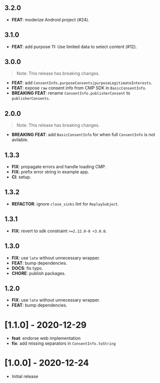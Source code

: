 ## 3.2.0

 - **FEAT**: moderize Android project (#24).

## 3.1.0

 - **FEAT**: add purpose 11: Use limited data to select content (#12).

## 3.0.0

> Note: This release has breaking changes.

 - **FEAT**: add `ConsentInfo.purposeConsents|purposeLegitimateInterests`.
 - **FEAT**: expose `raw` consent info from CMP SDK in `BasicConsentInfo`.
 - **BREAKING** **FEAT**: rename `ConsentInfo.publisherConsent` to `publisherConsents`.

## 2.0.0

> Note: This release has breaking changes.

 - **BREAKING** **FEAT**: add `BasicConsentInfo` for when full `ConsentInfo` is not avilable.

## 1.3.3

 - **FIX**: propagate errors and handle loading CMP.
 - **FIX**: prefix error string in example app.
 - **CI**: setup.

## 1.3.2

 - **REFACTOR**: ignore `close_sinks` lint for `ReplaySubject`.

## 1.3.1

 - **FIX**: revert to sdk constraint `>=2.12.0-0 <3.0.0`.

## 1.3.0

 - **FIX**: use `late` without unnecessary wrapper.
 - **FEAT**: bump dependencies.
 - **DOCS**: fix typo.
 - **CHORE**: publish packages.

## 1.2.0

 - **FIX**: use `late` without unnecessary wrapper.
 - **FEAT**: bump dependencies.

# [1.1.0] - 2020-12-29

- **feat**: endorse web implementation
- **fix**: add missing separators in `ConsentInfo.toString`

# [1.0.0] - 2020-12-24

- Initial release
